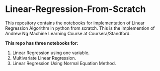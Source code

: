 # Linear-Regression-From-Scratch
This repository contains the notebooks for implementation of Linear Regression Algorithm in python from scratch. This is the implemention of Andrew Ng Machine Learning Course at Coursera/Standford. 

**This repo has three notebooks for:**  
1. Linear Regression using one variable.
2. Multivariate Linear Regression.  
3. Linear Regression Using Normal Equation Method.
